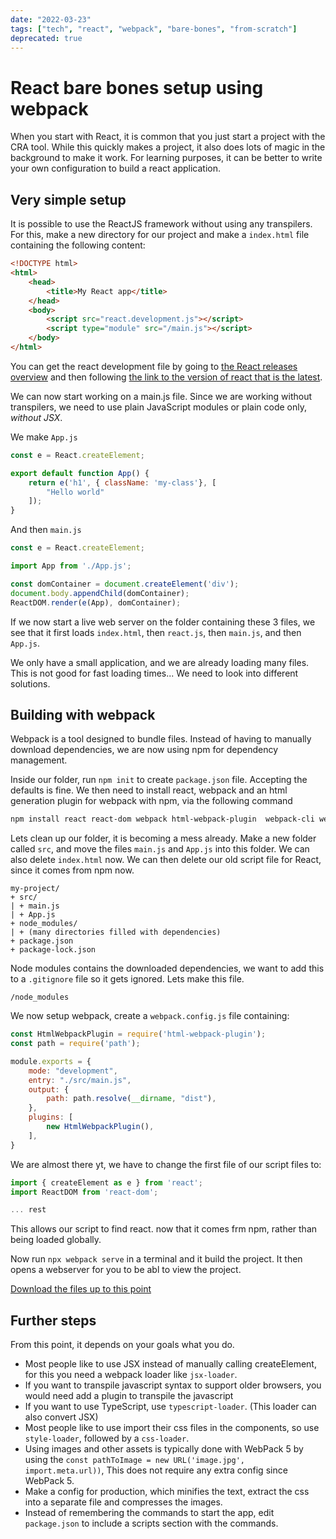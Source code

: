 ```yaml
---
date: "2022-03-23"
tags: ["tech", "react", "webpack", "bare-bones", "from-scratch"]
deprecated: true
---
```

# React bare bones setup using webpack

When you start with React, it is common that you just start a project with the
CRA tool. While this quickly makes a project, it also does lots of magic in the
background to make it work. For learning purposes, it can be better to write
your own configuration to build a react application.

## Very simple setup

It is possible to use the ReactJS framework without using any transpilers. For
this, make a new directory for our project and make a `index.html` file
containing the following content:

```html
<!DOCTYPE html>
<html>
    <head>
        <title>My React app</title>
    </head>
    <body>
        <script src="react.development.js"></script>
        <script type="module" src="/main.js"></script>
    </body>
</html>
```

You can get the react development file by going to
[the React releases overview](https://github.com/facebook/react/releases) and
then following [the link to the version of react that is the latest](https://unpkg.com/react@17.0.2/umd).

We can now start working on a main.js file. Since we are working without
transpilers, we need to use plain JavaScript modules or plain code only,
*without JSX*.

We make `App.js`

```javascript
const e = React.createElement;

export default function App() {
    return e('h1', { className: 'my-class'}, [
        "Hello world"
    ]);
}
```

And then `main.js`

```javascript
const e = React.createElement;

import App from './App.js';

const domContainer = document.createElement('div');
document.body.appendChild(domContainer);
ReactDOM.render(e(App), domContainer);
```

If we now start a live web server on the folder containing these 3 files, we see
that it first loads `index.html`, then `react.js`, then `main.js`, and then `App.js`.

We only have a small application, and we are already loading many files. This is
not good for fast loading times... We need to look into different solutions.

## Building with webpack

Webpack is a tool designed to bundle files. Instead of having to manually
download dependencies, we are now using npm for dependency management.

Inside our folder, run `npm init` to create `package.json` file. Accepting the
defaults is fine. We then need to install react, webpack and an html generation
plugin for webpack with npm, via the following command

```sh
npm install react react-dom webpack html-webpack-plugin  webpack-cli webpack-dev-server`.
```

Lets clean up our folder, it is becoming a mess already. Make a new folder
called `src`, and move the files `main.js` and `App.js` into this
folder. We can also delete `index.html` now. We can then delete our old script
file for React, since it comes from npm now.

```ls
my-project/
+ src/
| + main.js
| + App.js
+ node_modules/
| + (many directories filled with dependencies)
+ package.json
+ package-lock.json
```

Node modules contains the downloaded dependencies, we want to add this to a
`.gitignore` file so it gets ignored. Lets make this file.

```gitignore
/node_modules
```

We now setup webpack, create a `webpack.config.js` file containing:

```javascript
const HtmlWebpackPlugin = require('html-webpack-plugin');
const path = require('path');

module.exports = {
    mode: "development",
    entry: "./src/main.js",
    output: {
        path: path.resolve(__dirname, "dist"),
    },
    plugins: [
        new HtmlWebpackPlugin(),
    ],
}
```

We are almost there yt, we have to change the first file of our script files to:

```javascript
import { createElement as e } from 'react';
import ReactDOM from 'react-dom';

... rest
```

This allows our script to find react. now that it comes frm npm, rather than
being loaded globally.

Now run `npx webpack serve` in a terminal and it build the project. It then
opens a webserver for you to be abl to view the project.

[Download the files up to this point](./react-bare-bones.zip)

## Further steps

From this point, it depends on your goals what you do.

* Most people like to use JSX instead of manually calling createElement, for this
  you need a webpack loader like `jsx-loader`.
* If you want to transpile javascript syntax to support older browsers, you would need add a plugin to transpile the javascript
* If you want to use TypeScript, use `typescript-loader`. (This loader can also
  convert JSX)
* Most people like to use import their css files in the components, so use
  `style-loader`, followed by a `css-loader`.
* Using images and other assets is typically done with WebPack 5 by using the
  `const pathToImage = new URL('image.jpg', import.meta.url))`, This does not
  require any extra config since WebPack 5.
* Make a config for production, which minifies the text, extract the css into
  a separate file and compresses the images.
* Instead of remembering the commands to start the app, edit `package.json` to
 include a scripts section with the commands.
